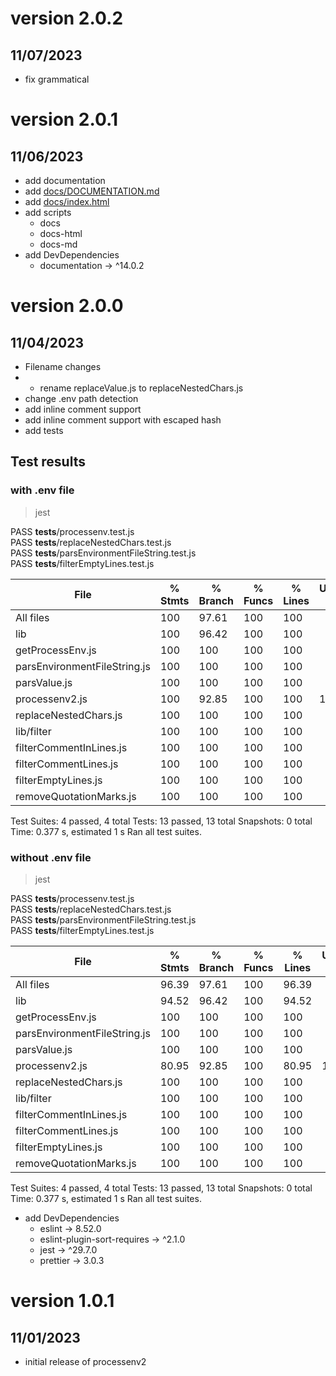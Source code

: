 # version 2.0.2

## 11/07/2023

- fix grammatical

# version 2.0.1

## 11/06/2023

- add documentation
- add [docs/DOCUMENTATION.md](docs/DOCUMENTATION.md)
- add [docs/index.html](docs/index.html)
- add scripts
    - docs
    - docs-html
    - docs-md
- add DevDependencies
    - documentation -> ^14.0.2

# version 2.0.0

## 11/04/2023

- Filename changes
-
    - rename replaceValue.js to replaceNestedChars.js
- change .env path detection
- add inline comment support
- add inline comment support with escaped hash
- add tests

## Test results

### with .env file

> jest

PASS  __tests__/processenv.test.js \
PASS  __tests__/replaceNestedChars.test.js \
PASS  __tests__/parsEnvironmentFileString.test.js \
PASS  __tests__/filterEmptyLines.test.js

| File                         | % Stmts | % Branch | % Funcs | % Lines | Uncovered Line #s |
|------------------------------|---------|----------|---------|---------|-------------------|
| All files                    | 100     | 97.61    | 100     | 100     |                   |
| lib                          | 100     | 96.42    | 100     | 100     |                   |
| getProcessEnv.js             | 100     | 100      | 100     | 100     |                   |
| parsEnvironmentFileString.js | 100     | 100      | 100     | 100     |                   |
| parsValue.js                 | 100     | 100      | 100     | 100     |                   |
| processenv2.js               | 100     | 92.85    | 100     | 100     | 13                |
| replaceNestedChars.js        | 100     | 100      | 100     | 100     |                   |
| lib/filter                   | 100     | 100      | 100     | 100     |                   |
| filterCommentInLines.js      | 100     | 100      | 100     | 100     |                   |
| filterCommentLines.js        | 100     | 100      | 100     | 100     |                   |
| filterEmptyLines.js          | 100     | 100      | 100     | 100     |                   |
| removeQuotationMarks.js      | 100     | 100      | 100     | 100     |                   |

Test Suites: 4 passed, 4 total
Tests:       13 passed, 13 total
Snapshots:   0 total
Time:        0.377 s, estimated 1 s
Ran all test suites.

### without .env file

> jest

PASS  __tests__/processenv.test.js \
PASS  __tests__/replaceNestedChars.test.js \
PASS  __tests__/parsEnvironmentFileString.test.js \
PASS  __tests__/filterEmptyLines.test.js

| File                         | % Stmts | % Branch | % Funcs | % Lines | Uncovered Line #s |
|------------------------------|---------|----------|---------|---------|-------------------|
| All files                    | 96.39   | 97.61    | 100     | 96.39   |                   |
| lib                          | 94.52   | 96.42    | 100     | 94.52   |                   |
| getProcessEnv.js             | 100     | 100      | 100     | 100     |                   |
| parsEnvironmentFileString.js | 100     | 100      | 100     | 100     |                   |
| parsValue.js                 | 100     | 100      | 100     | 100     |                   |
| processenv2.js               | 80.95   | 92.85    | 100     | 80.95   | 14-19             |
| replaceNestedChars.js        | 100     | 100      | 100     | 100     |                   |
| lib/filter                   | 100     | 100      | 100     | 100     |                   |
| filterCommentInLines.js      | 100     | 100      | 100     | 100     |                   |
| filterCommentLines.js        | 100     | 100      | 100     | 100     |                   |
| filterEmptyLines.js          | 100     | 100      | 100     | 100     |                   |
| removeQuotationMarks.js      | 100     | 100      | 100     | 100     |                   |

Test Suites: 4 passed, 4 total
Tests:       13 passed, 13 total
Snapshots:   0 total
Time:        0.377 s, estimated 1 s
Ran all test suites.

- add DevDependencies
    - eslint -> 8.52.0
    - eslint-plugin-sort-requires -> ^2.1.0
    - jest -> ^29.7.0
    - prettier -> 3.0.3

# version 1.0.1

## 11/01/2023

- initial release of processenv2
